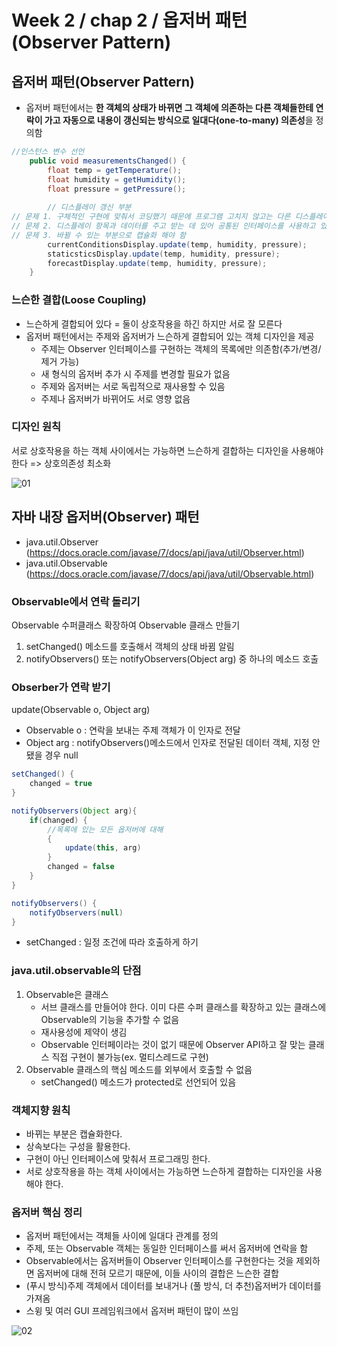 # Week 2 / chap 2  / 옵저버 패턴(Observer Pattern)

## 옵저버 패턴(Observer Pattern)
- 옵저버 패턴에서는 <strong>한 객체의 상태가 바뀌면 그 객체에 의존하는 다른 객체들한테 연락이 가고 자동으로 내용이 갱신되는 방식으로 일대다(one-to-many) 의존성</strong>을 정의함

```JAVA
//인스턴스 변수 선언
	public void measurementsChanged() {
		float temp = getTemperature();
		float humidity = getHumidity();
		float pressure = getPressure();
		
		// 디스플레이 갱신 부분
// 문제 1. 구체적인 구현에 맞춰서 코딩했기 때문에 프로그램 고치지 않고는 다른 디스플레이 항목을 추가/삭제 할 수 없음
// 문제 2. 디스플레이 항목과 데이터를 주고 받는 데 있어 공통된 인터페이스를 사용하고 있음
// 문제 3. 바뀔 수 있는 부분으로 캡슐화 해야 함
		currentConditionsDisplay.update(temp, humidity, pressure);
		staticsticsDisplay.update(temp, humidity, pressure);
		forecastDisplay.update(temp, humidity, pressure);
	}
```

### 느슨한 결합(Loose Coupling)
- 느슨하게 결합되어 있다 = 둘이 상호작용을 하긴 하지만 서로 잘 모른다
- 옵저버 패턴에서는 주제와 옵저버가 느슨하게 결합되어 있는 객체 디자인을 제공
  - 주제는 Observer 인터페이스를 구현하는 객체의 목록에만 의존함(추가/변경/제거 가능)
  - 새 형식의 옵저버 추가 시 주제를 변경할 필요가 없음
  - 주제와 옵저버는 서로 독립적으로 재사용할 수 있음
  - 주제나 옵저버가 바뀌어도 서로 영향 없음

### 디자인 원칙
서로 상호작용을 하는 객체 사이에서는 가능하면 느슨하게 결합하는 디자인을 사용해야 한다
=> 상호의존성 최소화

![01](https://github.com/younggeun0/DesignPatternStudy/blob/master/summary/img/week1_01.jpg?raw=true)



## 자바 내장 옵저버(Observer) 패턴
- java.util.Observer (https://docs.oracle.com/javase/7/docs/api/java/util/Observer.html)
- java.util.Observable (https://docs.oracle.com/javase/7/docs/api/java/util/Observable.html)

### Observable에서 연락 돌리기
Observable 수퍼클래스 확장하여 Observable 클래스 만들기
1. setChanged() 메소드를 호출해서 객체의 상태 바뀜 알림
2. notifyObservers() 또는 notifyObservers(Object arg) 중 하나의 메소드 호출

### Obserber가 연락 받기
update(Observable o, Object arg)
- Observable o : 연락을 보내는 주제 객체가 이 인자로 전달
- Object arg : notifyObservers()메소드에서 인자로 전달된 데이터 객체, 지정 안됐을 경우 null

```JAVA
setChanged() {
	changed = true
}

notifyObservers(Object arg){
	if(changed) {
		//목록에 있는 모든 옵저버에 대해
		{
			update(this, arg)
		}
		changed = false
	}
}

notifyObservers() {
	notifyObservers(null)
}
```
- setChanged : 일정 조건에 따라 호출하게 하기

### java.util.observable의 단점
1. Observable은 클래스
	- 서브 클래스를 만들어야 한다. 이미 다른 수퍼 클래스를 확장하고 있는 클래스에 Observable의 기능을 추가할 수 없음
	- 재사용성에 제약이 생김
	- Observable 인터페이라는 것이 없기 때문에 Observer API하고 잘 맞는 클래스 직접 구현이 불가능(ex. 멀티스레드로 구현)
2. Observable 클래스의 핵심 메소드를 외부에서 호출할 수 없음
	- setChanged() 메소드가 protected로 선언되어 있음

### 객체지향 원칙
- 바뀌는 부분은 캡슐화한다.
- 상속보다는 구성을 활용한다.
- 구현이 아닌 인터페이스에 맞춰서 프로그래밍 한다.
- 서로 상호작용을 하는 객체 사이에서는 가능하면 느슨하게 결합하는 디자인을 사용해야 한다.

### 옵저버 핵심 정리
- 옵저버 패턴에서는 객체들 사이에 일대다 관계를 정의
- 주제, 또는 Observable 객체는 동일한 인터페이스를 써서 옵저버에 연락을 함
- Observable에서는 옵저버들이 Observer 인터페이스를 구현한다는 것을 제외하면 옵저버에 대해 전혀 모르기 때문에, 이들 사이의 결합은 느슨한 결합
- (푸시 방식)주제 객체에서 데이터를 보내거나 (풀 방식, 더 추천)옵저버가 데이터를 가져옴
- 스윙 및 여러 GUI 프레임워크에서 옵저버 패턴이 많이 쓰임


![02](https://github.com/younggeun0/DesignPatternStudy/blob/master/summary/img/week1_01.jpg?raw=true)